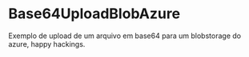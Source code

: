 # Base64UploadBlobAzure

Exemplo de upload de um arquivo em base64 para um blobstorage do azure, happy hackings.
